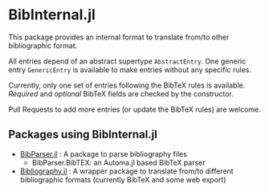 # BibInternal.jl

This package provides an internal format to translate from/to other bibliographic format.

All entries depend of an abstract supertype `AbstractEntry`.
One generic entry `GenericEntry` is available to make entries without any specific rules.

Currently, only one set of entries following the BibTeX rules is available. *Required* and *optional* BibTeX fields are checked by the constructor.

Pull Requests to add more entries (or update the BibTeX rules) are welcome.

## Packages using BibInternal.jl
- [BibParser.jl](https://github.com/Azzaare/BibParser.jl) : A package to parse bibliography files
  - BibParser.BibTEX: an Automa.jl based BibTeX parser
- [Bibliography.jl](https://github.com/Azzaare/Bibliography.jl) : A wrapper package to translate from/to different bibliographic formats (currently BibTeX and some web export)